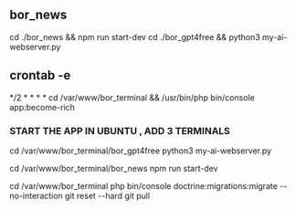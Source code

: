 ## bor_news
cd ./bor_news && npm run start-dev
cd ./bor_gpt4free && python3 my-ai-webserver.py

## crontab -e
*/2 * * * * cd /var/www/bor_terminal && /usr/bin/php bin/console app:become-rich

### START THE APP IN UBUNTU , ADD 3 TERMINALS
cd /var/www/bor_terminal/bor_gpt4free
python3 my-ai-webserver.py

cd /var/www/bor_terminal/bor_news
npm run start-dev

cd /var/www/bor_terminal
php bin/console doctrine:migrations:migrate --no-interaction
git reset --hard
git pull


